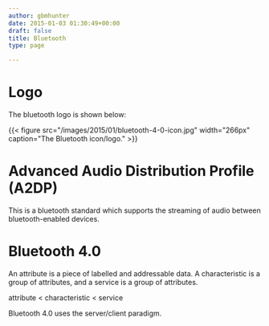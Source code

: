 ```yaml
---
author: gbmhunter
date: 2015-01-03 01:30:49+00:00
draft: false
title: Bluetooth
type: page

---
```


# Logo

The bluetooth logo is shown below:

{{< figure src="/images/2015/01/bluetooth-4-0-icon.jpg" width="266px" caption="The Bluetooth icon/logo."  >}}

# Advanced Audio Distribution Profile (A2DP)

This is a bluetooth standard which supports the streaming of audio between bluetooth-enabled devices.

# Bluetooth 4.0

An attribute is a piece of labelled and addressable data. A characteristic is a group of attributes, and a service is a group of attributes.

attribute < characteristic < service

Bluetooth 4.0 uses the server/client paradigm.
